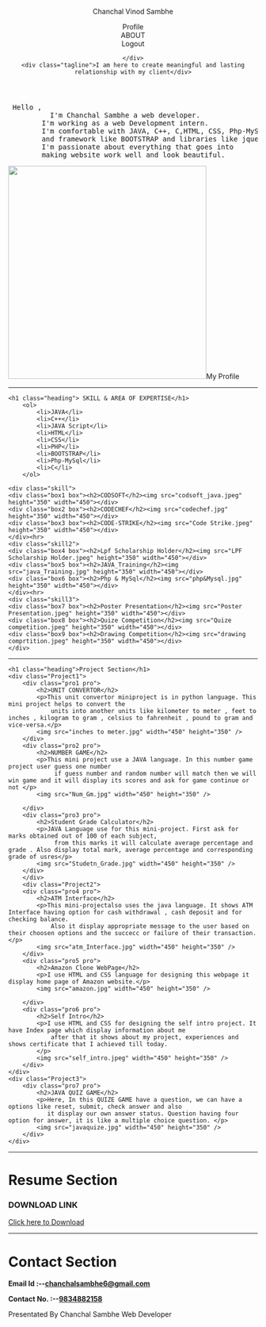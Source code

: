 <!DOCTYPE html>
<html lang="en">
<head>
    <meta charset="UTF-8">
    <meta name="viewport" content="width=device-width, initial-scale=1.0">
    <title>PORTFOLIO</title>
    <link rel="stylesheet" href="https://cdnjs.cloudflare.com/ajax/libs/font-awesome/6.4.2/css/all.min.css"
     integrity="sha512-z3gLpd7yknf1YoNbCzqRKc4qyor8gaKU1qmn+CShxbuBusANI9QpRohGBreCFkKxLhei6S9CQXFEbbKuqLg0DA==" 
     crossorigin="anonymous" referrerpolicy="no-referrer" />
    <link rel="StyleSheet" href="Style.css" >
    
</head>
<body>
   <header> 
    <!-- Header Section -->
    <div class="header">
        <div class="Name"><p class="nm"> Chanchal Vinod Sambhe</p></div>
        <div class="profile">Profile
        <div class="logo2"> <i class="fa-solid fa-user"></i></div></div>
        <div class="abt">ABOUT</div>
        <div class="logout">Logout</div>
        <div class="logo"></div>

    </div>
    <div class="tagline">I am here to create meaningful and lasting relationship with my client</div>
   </header> 

   <!-- About Section -->

   <div class="About">
    <pre class="line"> Hello ,
          I'm Chanchal Sambhe a web developer.
        I'm working as a web Development intern.
        I'm comfortable with JAVA, C++, C,HTML, CSS, Php-MySQL, 
        and framework like BOOTSTRAP and libraries like jquery.
        I'm passionate about everything that goes into
        making website work well and look beautiful.</pre>
        <div class="img"> <img src="my_image.jpeg" height="430px" width="400px"/>My Profile </div>     
   </div>
<hr>
   <!-- Skill Section -->

    <h1 class="heading"> SKILL & AREA OF EXPERTISE</h1>
        <ol>
            <li>JAVA</li>
            <li>C++</li>
            <li>JAVA Script</li>
            <li>HTML</li>
            <li>CSS</li>
            <li>PHP</li>
            <li>BOOTSTRAP</li>
            <li>Php-MySql</li>
            <li>C</li>
        </ol>

    <div class="skill">
    <div class="box1 box"><h2>CODSOFT</h2><img src="codsoft_java.jpeg" height="350" width="450"></div>
    <div class="box2 box"><h2>CODECHEF</h2><img src="codechef.jpg" height="350" width="450"></div>
    <div class="box3 box"><h2>CODE-STRIKE</h2><img src="Code Strike.jpeg" height="350" width="450"></div>
    </div><hr>
    <div class="skill2">
    <div class="box4 box"><h2>Lpf Scholarship Holder</h2><img src="LPF Scholarship Holder.jpeg" height="350" width="450"></div>
    <div class="box5 box"><h2>JAVA_Training</h2><img src="java_Training.jpg" height="350" width="450"></div>
    <div class="box6 box"><h2>Php & MySql</h2><img src="php&Mysql.jpg" height="350" width="450"></div>
    </div><hr>
    <div class="skill3">
    <div class="box7 box"><h2>Poster Presentation</h2><img src="Poster Presentation.jpeg" height="350" width="450"></div>
    <div class="box8 box"><h2>Quize Competition</h2><img src="Quize competition.jpeg" height="350" width="450"></div>
    <div class="box9 box"><h2>Drawing Competition</h2><img src="drawing comprtition.jpeg" height="350" width="450"></div>
    </div>
   <hr>
    <!-- Project Section -->
   
    <h1 class="heading">Project Section</h1>
    <div class="Project1">
        <div class="pro1 pro">
            <h2>UNIT CONVERTOR</h2>
            <p>This unit convertor miniproject is in python language. This mini project helps to convert the 
                units into another units like kilometer to meter , feet to inches , kilogram to gram , celsius to fahrenheit , pound to gram and vice-versa.</p>
            <img src="inches to meter.jpg" width="450" height="350" />
        </div>
        <div class="pro2 pro">
            <h2>NUMBER GAME</h2>
            <p>This mini project use a JAVA language. In this number game project user guess one number
                 if guess number and random number will match then we will win game and it will display its scores and ask for game continue or not </p>
            <img src="Num_Gm.jpg" width="450" height="350" />

        </div>
        <div class="pro3 pro">
            <h2>Student Grade Calculator</h2>
            <p>JAVA Language use for this mini-project. First ask for marks obtained out of 100 of each subject,
                 from this marks it will calculate average percentage and grade . Also display total mark, average percentage and corresponding grade of usres</p>
            <img src="Studetn_Grade.jpg" width="450" height="350" />
        </div>
        </div>
        <div class="Project2">
        <div class="pro4 pro">
            <h2>ATM Interface</h2>
            <p>This mini-projectalso uses the java language. It shows ATM Interface having option for cash withdrawal , cash deposit and for checking balance.
                Also it display appropriate message to the user based on their choosen options and the succecc or failure of their transaction.</p>
            <img src="atm_Interface.jpg" width="450" height="350" />
        </div>
        <div class="pro5 pro">
            <h2>Amazon Clone WebPage</h2>
            <p>I use HTML and CSS language for designing this webpage it display home page of Amazon website.</p>
            <img src="amazon.jpg" width="450" height="350" />

        </div>
        <div class="pro6 pro">
            <h2>Self Intro</h2>
            <p>I use HTML and CSS for designing the self intro project. It have Index page which display information about me 
                after that it shows about my project, experiences and shows certificate that I achieved till today.
            </p>
            <img src="self_intro.jpeg" width="450" height="350" />
        </div>
    </div>
    <div class="Project3">
        <div class="pro7 pro">
            <h2>JAVA QUIZ GAME</h2>
            <p>Here, In this QUIZE GAME have a question, we can have a options like reset, submit, check answer and also 
               it display our own answer status. Question having four option for answer, it is like a multiple choice question. </p>
            <img src="javaquize.jpg" width="450" height="350" />
        </div>
    </div>
<hr>
    <!-- Resume Section -->
    <h1 class="heading">Resume Section</h1>
    <div class="resume">
    <h3>DOWNLOAD LINK</h3>
    <a href="Chanchal S.pdf">Click here to Download<i class="fa-solid fa-file-arrow-down"></i></a>
    </div>
<hr>
    <!-- Contact Section -->
    <h1 class="heading">Contact Section</h1>
    <div class="contact">
    <p><b>Email Id :--<a href ="mailto:chanchalsambhe6@gmail.com "><u>chanchalsambhe6@gmail.com</u></a></b></p>
    <p><b>Contact No. :--<a href ="callto:9834882158 ">9834882158</a></b></p>   
    </div>


<!-- Footer Section -->
<footer>
    <div class="footer">
   <div class="copy"><i class="fa-regular fa-copyright"></i>Presentated By Chanchal Sambhe Web Developer</div>
    </div>
</footer>
</body>
</html>
